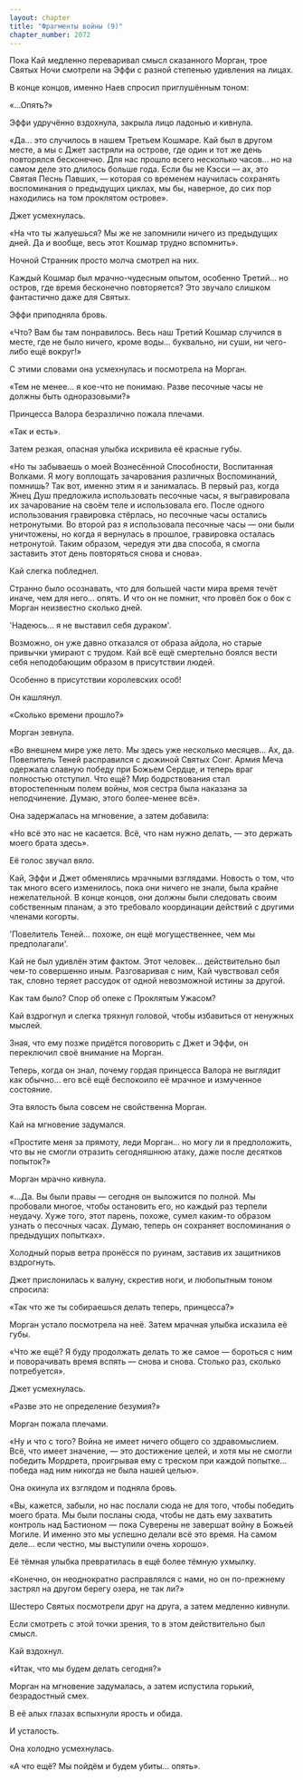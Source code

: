 ```yaml
---
layout: chapter
title: "Фрагменты войны (9)"
chapter_number: 2072
---
```




Пока Кай медленно переваривал смысл сказанного Морган, трое Святых Ночи смотрели на Эффи с разной степенью удивления на лицах.

В конце концов, именно Наев спросил приглушённым тоном:

«...Опять?»

Эффи удручённо вздохнула, закрыла лицо ладонью и кивнула.

«Да... это случилось в нашем Третьем Кошмаре. Кай был в другом месте, а мы с Джет застряли на острове, где один и тот же день повторялся бесконечно. Для нас прошло всего несколько часов... но на самом деле это длилось больше года. Если бы не Кэсси — ах, это Святая Песнь Павших, — которая со временем научилась сохранять воспоминания о предыдущих циклах, мы бы, наверное, до сих пор находились на том проклятом острове».

Джет усмехнулась.

«На что ты жалуешься? Мы же не запомнили ничего из предыдущих дней. Да и вообще, весь этот Кошмар трудно вспомнить».

Ночной Странник просто молча смотрел на них.

Каждый Кошмар был мрачно-чудесным опытом, особенно Третий... но остров, где время бесконечно повторяется? Это звучало слишком фантастично даже для Святых.

Эффи приподняла бровь.

«Что? Вам бы там понравилось. Весь наш Третий Кошмар случился в месте, где не было ничего, кроме воды... буквально, ни суши, ни чего-либо ещё вокруг!»

С этими словами она усмехнулась и посмотрела на Морган.

«Тем не менее... я кое-что не понимаю. Разве песочные часы не должны быть одноразовыми?»

Принцесса Валора безразлично пожала плечами.

«Так и есть».

Затем резкая, опасная улыбка искривила её красные губы.

«Но ты забываешь о моей Вознесённой Способности, Воспитанная Волками. Я могу воплощать зачарования различных Воспоминаний, помнишь? Так вот, именно этим я и занималась. В первый раз, когда Жнец Душ предложила использовать песочные часы, я выгравировала их зачарование на своём теле и использовала его. После одного использования гравировка стёрлась, но песочные часы остались нетронутыми. Во второй раз я использовала песочные часы — они были уничтожены, но когда я вернулась в прошлое, гравировка осталась нетронутой. Таким образом, чередуя эти два способа, я смогла заставить этот день повторяться снова и снова».

Кай слегка побледнел.

Странно было осознавать, что для большей части мира время течёт иначе, чем для него... опять. И что он не помнит, что провёл бок о бок с Морган неизвестно сколько дней.

'Надеюсь... я не выставил себя дураком'.

Возможно, он уже давно отказался от образа айдола, но старые привычки умирают с трудом. Кай всё ещё смертельно боялся вести себя неподобающим образом в присутствии людей.

Особенно в присутствии королевских особ!

Он кашлянул.

«Сколько времени прошло?»

Морган зевнула.

«Во внешнем мире уже лето. Мы здесь уже несколько месяцев... Ах, да. Повелитель Теней расправился с дюжиной Святых Сонг. Армия Меча одержала славную победу при Божьем Сердце, и теперь враг полностью отступил. Что ещё? Мир бодрствования стал второстепенным полем войны, моя сестра была наказана за неподчинение. Думаю, этого более-менее всё».

Она задержалась на мгновение, а затем добавила:

«Но всё это нас не касается. Всё, что нам нужно делать, — это держать моего брата здесь».

Её голос звучал вяло.

Кай, Эффи и Джет обменялись мрачными взглядами. Новость о том, что так много всего изменилось, пока они ничего не знали, была крайне нежелательной. В конце концов, они должны были следовать своим собственным планам, а это требовало координации действий с другими членами когорты.

'Повелитель Теней... похоже, он ещё могущественнее, чем мы предполагали'.

Кай не был удивлён этим фактом. Этот человек... действительно был чем-то совершенно иным. Разговаривая с ним, Кай чувствовал себя так, словно теряет рассудок от одной невозможной истины за другой.

Как там было? Спор об опеке с Проклятым Ужасом?

Кай вздрогнул и слегка тряхнул головой, чтобы избавиться от ненужных мыслей.

Зная, что ему позже придётся поговорить с Джет и Эффи, он переключил своё внимание на Морган.

Теперь, когда он знал, почему гордая принцесса Валора не выглядит как обычно... его всё ещё беспокоило её мрачное и измученное состояние.

Эта вялость была совсем не свойственна Морган.

Кай на мгновение задумался.

«Простите меня за прямоту, леди Морган... но могу ли я предположить, что вы не смогли отразить сегодняшнюю атаку, даже после десятков попыток?»

Морган мрачно кивнула.

«...Да. Вы были правы — сегодня он выложится по полной. Мы пробовали многое, чтобы остановить его, но каждый раз терпели неудачу. Хуже того, этот парень, похоже, сумел каким-то образом узнать о песочных часах. Думаю, теперь он сохраняет воспоминания о предыдущих попытках».

Холодный порыв ветра пронёсся по руинам, заставив их защитников вздрогнуть.

Джет прислонилась к валуну, скрестив ноги, и любопытным тоном спросила:

«Так что же ты собираешься делать теперь, принцесса?»

Морган устало посмотрела на неё. Затем мрачная улыбка исказила её губы.

«Что же ещё? Я буду продолжать делать то же самое — бороться с ним и поворачивать время вспять — снова и снова. Столько раз, сколько потребуется».

Джет усмехнулась.

«Разве это не определение безумия?»

Морган пожала плечами.

«Ну и что с того? Война не имеет ничего общего со здравомыслием. Всё, что имеет значение, — это достижение целей, и хотя мы не смогли победить Мордрета, проигрывая ему с треском при каждой попытке... победа над ним никогда не была нашей целью».

Она окинула их взглядом и подняла бровь.

«Вы, кажется, забыли, но нас послали сюда не для того, чтобы победить моего брата. Мы были посланы сюда, чтобы не дать ему захватить контроль над Бастионом — пока Суверены не завершат войну в Божьей Могиле. И именно это мы успешно делали всё это время. На самом деле... если честно, мы выступили очень хорошо».

Её тёмная улыбка превратилась в ещё более тёмную ухмылку.

«Конечно, он неоднократно расправлялся с нами, но он по-прежнему застрял на другом берегу озера, не так ли?»

Шестеро Святых посмотрели друг на друга, а затем медленно кивнули.

Если смотреть с этой точки зрения, то в этом действительно был смысл.

Кай вздохнул.

«Итак, что мы будем делать сегодня?»

Морган на мгновение задумалась, а затем испустила горький, безрадостный смех.

В её алых глазах вспыхнули ярость и обида.

И усталость.

Она холодно усмехнулась.

«А что ещё? Мы пойдём и будем убиты... опять».

